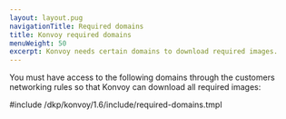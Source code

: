 ```yaml
---
layout: layout.pug
navigationTitle: Required domains
title: Konvoy required domains
menuWeight: 50
excerpt: Konvoy needs certain domains to download required images.
---
```


<!-- markdownlint-disable MD004 MD007 MD025 MD030 MD018-->

You must have access to the following domains through the customers networking rules so that Konvoy can download all required images:

#include /dkp/konvoy/1.6/include/required-domains.tmpl
